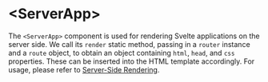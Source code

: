 # \<ServerApp>

The `<ServerApp>` component is used for rendering Svelte applications on the server side. We call its `render` static method, passing in a `router` instance and a `route` object, to obtain an object containing `html`, `head`, and `css` properties. These can be inserted into the HTML template accordingly. For usage, please refer to [Server-Side Rendering](ssr).
